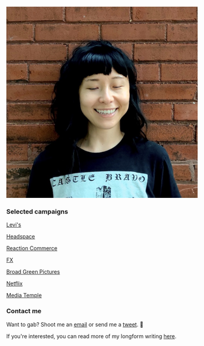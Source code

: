![Greetings!](sophiepic.jpg)

### Selected campaigns 

[Levi's](https://www.levi.com/US/en_US/blog/article/creative-connections/)

[Headspace](https://www.headspace.com/articles/finding-therapist)

[Reaction Commerce](reaction.md)

[FX](fx.md)

[Broad Green Pictures](broadgreen.md)

[Netflix](netflix.md)  

[Media Temple](mediatemple.md)


### Contact me

Want to gab? Shoot me an [email](mailto:sophiehe.lco@gmail.com) or send me a [tweet](https://twitter.com/sophiehe). 🖤

If you're interested, you can read more of my longform writing [here](http://sophie-he.com/). 
